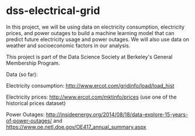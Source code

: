 # dss-electrical-grid

In this project, we will be using data on electricity consumption, electricity prices, and power outages to build a machine learning model that can predict future electricity usage and power outages. We will also use data on weather and socioeconomic factors in our analysis.

This project is part of the Data Science Society at Berkeley's General Membership Program.

Data (so far):

Electricity consumption: http://www.ercot.com/gridinfo/load/load_hist

Electricity prices: http://www.ercot.com/mktinfo/prices (use one of the historical prices dataset)

Power Outages: http://insideenergy.org/2014/08/18/data-explore-15-years-of-power-outages/ and https://www.oe.netl.doe.gov/OE417_annual_summary.aspx

